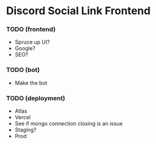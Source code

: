 # Discord Social Link Frontend

### TODO (frontend)

- Spruce up UI?
- Google?
- SEO?

### TODO (bot)

- Make the bot

### TODO (deployment)

- Atlas
- Vercel
- See if mongo connection closing is an issue
- Staging?
- Prod

